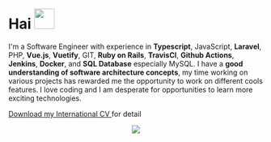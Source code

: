 # Hai <img width='40' src="https://raw.githubusercontent.com/MartinHeinz/MartinHeinz/master/wave.gif">

<p>
I'm a Software Engineer with experience in <b>Typescript</b>, JavaScript, <b>Laravel</b>, PHP, <b>Vue.js</b>, <b>Vuetify</b>, GIT, <b>Ruby on Rails</b>, <b>TravisCI</b>, <b>Github Actions</b>, <b>Jenkins</b>, <b>Docker</b>, and <b>SQL Database</b> especially MySQL. I have a <b>good understanding of software architecture concepts</b>, my time working on various projects has rewarded me the opportunity to work on different cools features. I love coding and I am desperate for opportunities to learn more exciting technologies.
</p>

<p>
  <a href='https://s3-ap-southeast-1.amazonaws.com/glints-dashboard/resume/1342efcdc935452b821d648779984042.pdf' target='_blank'>
    Download my International CV
  </a> for detail
</p>

<p align="center">
  <img align="center" src="https://github-readme-streak-stats.herokuapp.com?user=albasyir&theme=vue&hide_border=true"></img>
</p>
